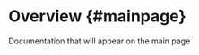 <!--
  - SPDX-FileCopyrightText: 2015 ownCloud GmbH
  - SPDX-License-Identifier: GPL-2.0-or-later
-->
Overview                         {#mainpage}
========

Documentation that will appear on the main page

